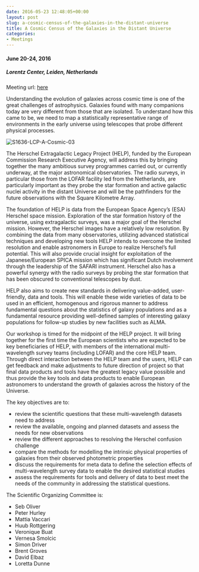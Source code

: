 ```yaml
---
date: 2016-05-23 12:48:05+00:00
layout: post
slug: a-cosmic-census-of-the-galaxies-in-the-distant-universe
title: A Cosmic Census of the Galaxies in the Distant Universe
categories:
- Meetings
---
```


#### June 20-24, 2016

##### Lorentz Center, Leiden, Netherlands

Meeting url: [here](http://www.lorentzcenter.nl/lc/web/2016/759/info.php3?wsid=759&venue=Oort)

Understanding the evolution of galaxies across cosmic time is one of the great
challenges of astrophysics. Galaxies found with many companions today are very
different from those that are isolated. To understand how this came to be, we
need to map a statistically representative range of environments in the early
universe using telescopes that probe different physical processes.

![S1636-LCP-A-Cosmic-03]({{site-url}}/assets/images/s1636-lcp-a-cosmic-03.png)

The Herschel Extragalactic Legacy Project (HELP), funded by the European
Commission Research Executive Agency, will address this by bringing together the
many ambitious survey programmes carried out, or currently underway, at the
major astronomical observatories. The radio surveys, in particular those from
the LOFAR facility led from the Netherlands, are particularly important as they
probe the star formation and active galactic nuclei activity in the distant
Universe and will be the pathfinders for the future observations with the Square
Kilometre Array.

The foundation of HELP is data from the European Space Agency’s (ESA) Herschel
space mission. Exploration of the star formation history of the universe, using
extragalactic surveys, was a major goal of the Herschel mission. However, the
Herschel images have a relatively low resolution. By combining the data from
many observatories, utilizing advanced statistical techniques and developing new
tools HELP intends to overcome the limited resolution and enable astronomers in
Europe to realize Herschel’s full potential. This will also provide crucial
insight for exploitation of the Japanese/European SPICA mission which has
significant Dutch involvement through the leadership of the SAFARI instrument.
Herschel also has a powerful synergy with the radio surveys by probing the star
formation that has been obscured to conventional telescopes by dust.

HELP also aims to create new standards in delivering value-added, user-friendly,
data and tools. This will enable these wide varieties of data to be used in an
efficient, homogenous and rigorous manner to address fundamental questions about
the statistics of galaxy populations and as a fundamental resource providing
well-defined samples of interesting galaxy populations for follow-up studies by
new facilities such as ALMA.

Our workshop is timed for the midpoint of the HELP project. It will bring
together for the first time the European scientists who are expected to be key
beneficiaries of HELP, with members of the international multi-wavelength survey
teams (including LOFAR) and the core HELP team. Through direct interaction
between the HELP team and the users, HELP can get feedback and make adjustments
to future direction of project so that final data products and tools have the
greatest legacy value possible and thus provide the key tools and data products
to enable European astronomers to understand the growth of galaxies across the
history of the Universe.

The key objectives are to:

  * review the scientific questions that these multi-wavelength datasets need to
  address
  * review the available, ongoing and planned datasets and assess the needs for
  new observations
  * review the different approaches to resolving the Herschel confusion
  challenge
  * compare the methods for modelling the intrinsic physical properties of
  galaxies from their observed photometric properties
  * discuss the requirements for meta data to define the selection effects of
  multi-wavelength survey data to enable the desired statistical studies
  * assess the requirements for tools and delivery of data to best meet the
  needs of the community in addressing the statistical questions.


The Scientific Organizing Committee is:

- Seb Oliver
- Peter Hurley
- Mattia Vaccari
- Huub Rottgering
- Veronique Buat
- Vernesa Smolcic
- Simon Driver
- Brent Groves
- David Elbaz
- Loretta Dunne
